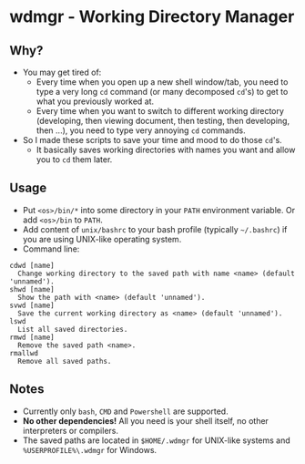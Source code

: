 wdmgr - Working Directory Manager
=================================

## Why?
* You may get tired of:
  * Every time when you open up a new shell window/tab, you need to type a very long `cd` command
    (or many decomposed `cd`'s) to get to what you previously worked at.
  * Every time when you want to switch to different working directory (developing, then viewing
    document, then testing, then developing, then ...), you need to type very annoying `cd`
    commands.
* So I made these scripts to save your time and mood to do those `cd`'s.
  * It basically saves working directories with names you want and allow you to `cd` them later.

## Usage
* Put `<os>/bin/*` into some directory in your `PATH` environment variable. Or add `<os>/bin` to
  `PATH`.
* Add content of `unix/bashrc` to your bash profile (typically `~/.bashrc`) if you are using
  UNIX-like operating system.
* Command line:
```
cdwd [name]
  Change working directory to the saved path with name <name> (default 'unnamed').
shwd [name]
  Show the path with <name> (default 'unnamed').
svwd [name]
  Save the current working directory as <name> (default 'unnamed').
lswd
  List all saved directories.
rmwd [name]
  Remove the saved path <name>.
rmallwd
  Remove all saved paths.
```

## Notes
* Currently only `bash`, `CMD` and `Powershell` are supported.
* __No other dependencies!__ All you need is your shell itself, no other interpreters or compilers.
* The saved paths are located in `$HOME/.wdmgr` for UNIX-like systems and `%USERPROFILE%\.wdmgr`
  for Windows.
